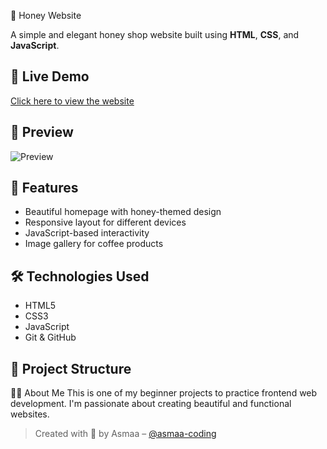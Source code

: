 🍯 Honey  Website

A simple and elegant honey shop website built using **HTML**, **CSS**, and **JavaScript**.

## 🔗 Live Demo
[Click here to view the website]([https://codingmento.github.io/honey-website/])

## 📸 Preview
![Preview](images89.jpg)

## 📂 Features
- Beautiful homepage with honey-themed design
- Responsive layout for different devices
- JavaScript-based interactivity
- Image gallery for coffee products

## 🛠️ Technologies Used
- HTML5
- CSS3
- JavaScript
- Git & GitHub

## 📁 Project Structure


🙋‍♀️ About Me
This is one of my beginner projects to practice frontend web development. I'm passionate about creating beautiful and functional websites.

> Created with 💖 by Asmaa – [@asmaa-coding](https://github.com/asmaa-coding)
